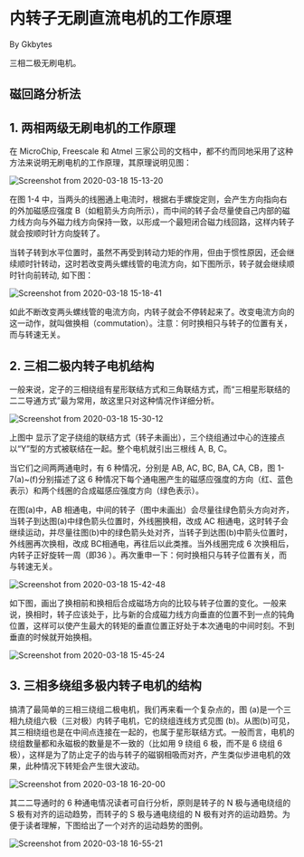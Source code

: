 

# 内转子无刷直流电机的工作原理

By Gkbytes

三相二极无刷电机。

## 磁回路分析法

## 1. 两相两级无刷电机的工作原理
在 MicroChip, Freescale 和 Atmel 三家公司的文档中，都不约而同地采用了这种方法来说明无刷电机的工作原理，其原理说明见图：

![Screenshot from 2020-03-18 15-13-20](https://gitee.com/kbytes/Photos_CSDN/raw/master/1584521816_20200318151402182_1940071380.png)

在图 1-4 中，当两头的线圈通上电流时，根据右手螺旋定则，会产生方向指向右的外加磁感应强度 B（如粗箭头方向所示），而中间的转子会尽量使自己内部的磁力线方向与外磁力线方向保持一致，以形成一个最短闭合磁力线回路，这样内转子就会按顺时针方向旋转了。

当转子转到水平位置时，虽然不再受到转动力矩的作用，但由于惯性原因，还会继续顺时针转动，这时若改变两头螺线管的电流方向，如下图所示，转子就会继续顺时针向前转动, 如下图：



![Screenshot from 2020-03-18 15-18-41](https://gitee.com/kbytes/Photos_CSDN/raw/master/1584521819_20200318152036938_973062217.png)

如此不断改变两头螺线管的电流方向，内转子就会不停转起来了。改变电流方向的这一动作，就叫做换相（commutation）。注意：何时换相只与转子的位置有关，而与转速无关。




## 2. 三相二极内转子电机结构
一般来说，定子的三相绕组有星形联结方式和三角联结方式，而“三相星形联结的二二导通方式”最为常用，故这里只对这种情况作详细分析。

![Screenshot from 2020-03-18 15-30-12](https://gitee.com/kbytes/Photos_CSDN/raw/master/1584521819_20200318153031215_155832705.png)

上图中 显示了定子绕组的联结方式（转子未画出），三个绕组通过中心的连接点以“Y”型的方式被联结在一起。整个电机就引出三根线 A, B, C。

当它们之间两两通电时，有 6 种情况，分别是 AB, AC, BC, BA, CA, CB，图 1-7(a)~(f)分别描述了这 6 种情况下每个通电圈产生的磁感应强度的方向（红、蓝色表示）和两个线圈的合成磁感应强度方向（绿色表示）。

在图(a)中，AB 相通电，中间的转子（图中未画出）会尽量往绿色箭头方向对齐，当转子到达图(a)中绿色箭头位置时，外线圈换相，改成 AC 相通电，这时转子会继续运动，并尽量往图(b)中的绿色箭头处对齐，当转子到达图(b)中箭头位置时，外线圈再次换相，改成 BC相通电，再往后以此类推。当外线圈完成 6 次换相后，内转子正好旋转一周（即36 ）。再次重申一下：何时换相只与转子位置有关，而与转速无关。

![Screenshot from 2020-03-18 15-42-48](https://gitee.com/kbytes/Photos_CSDN/raw/master/1584521819_20200318154316880_1973639428.png)



如下图，画出了换相前和换相后合成磁场方向的比较与转子位置的变化。一般来说，换相时，转子应该处于，比与新的合成磁力线方向垂直的位置不到一点的钝角位置，这样可以使产生最大的转矩的垂直位置正好处于本次通电的中间时刻。不到垂直的时候就开始换相。

![Screenshot from 2020-03-18 15-45-24](https://gitee.com/kbytes/Photos_CSDN/raw/master/1584521821_20200318154551049_194163969.png)

## 3. 三相多绕组多极内转子电机的结构

搞清了最简单的三相三绕组二极电机，我们再来看一个复杂点的，图 (a)是一个三相九绕组六极（三对极）内转子电机，它的绕组连线方式见图 (b)。从图(b)可见，其三相绕组也是在中间点连接在一起的，也属于星形联结方式。一般而言，电机的绕组数量都和永磁极的数量是不一致的（比如用 9 绕组 6 极，而不是 6 绕组 6 极），这样是为了防止定子的齿与转子的磁钢相吸而对齐，产生类似步进电机的效果，此种情况下转矩会产生很大波动。



![Screenshot from 2020-03-18 16-20-00](https://gitee.com/kbytes/Photos_CSDN/raw/master/1584521821_20200318162018413_1001557701.png)



其二二导通时的 6 种通电情况读者可自行分析，原则是转子的 N 极与通电绕组的 S 极有对齐的运动趋势，而转子的 S 极与通电绕组的 N 极有对齐的运动趋势。为便于读者理解，下图给出了一个对齐的运动趋势的图例。

![Screenshot from 2020-03-18 16-55-21](https://gitee.com/kbytes/Photos_CSDN/raw/master/1584521822_20200318165546933_1811430670.png)

